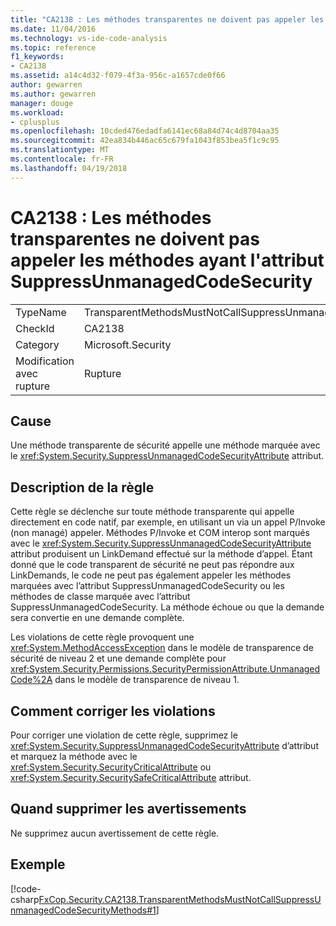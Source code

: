 ```yaml
---
title: "CA2138 : Les méthodes transparentes ne doivent pas appeler les méthodes ayant l'attribut SuppressUnmanagedCodeSecurity"
ms.date: 11/04/2016
ms.technology: vs-ide-code-analysis
ms.topic: reference
f1_keywords:
- CA2138
ms.assetid: a14c4d32-f079-4f3a-956c-a1657cde0f66
author: gewarren
ms.author: gewarren
manager: douge
ms.workload:
- cplusplus
ms.openlocfilehash: 10cded476edadfa6141ec68a84d74c4d8704aa35
ms.sourcegitcommit: 42ea834b446ac65c679fa1043f853bea5f1c9c95
ms.translationtype: MT
ms.contentlocale: fr-FR
ms.lasthandoff: 04/19/2018
---
```

# <a name="ca2138-transparent-methods-must-not-call-methods-with-the-suppressunmanagedcodesecurity-attribute"></a>CA2138 : Les méthodes transparentes ne doivent pas appeler les méthodes ayant l'attribut SuppressUnmanagedCodeSecurity
|||
|-|-|
|TypeName|TransparentMethodsMustNotCallSuppressUnmanagedCodeSecurityMethods|
|CheckId|CA2138|
|Category|Microsoft.Security|
|Modification avec rupture|Rupture|

## <a name="cause"></a>Cause
 Une méthode transparente de sécurité appelle une méthode marquée avec le <xref:System.Security.SuppressUnmanagedCodeSecurityAttribute> attribut.

## <a name="rule-description"></a>Description de la règle
 Cette règle se déclenche sur toute méthode transparente qui appelle directement en code natif, par exemple, en utilisant un via un appel P/Invoke (non managé) appeler. Méthodes P/Invoke et COM interop sont marqués avec le <xref:System.Security.SuppressUnmanagedCodeSecurityAttribute> attribut produisent un LinkDemand effectué sur la méthode d’appel. Étant donné que le code transparent de sécurité ne peut pas répondre aux LinkDemands, le code ne peut pas également appeler les méthodes marquées avec l’attribut SuppressUnmanagedCodeSecurity ou les méthodes de classe marquée avec l’attribut SuppressUnmanagedCodeSecurity. La méthode échoue ou que la demande sera convertie en une demande complète.

 Les violations de cette règle provoquent une <xref:System.MethodAccessException> dans le modèle de transparence de sécurité de niveau 2 et une demande complète pour <xref:System.Security.Permissions.SecurityPermissionAttribute.UnmanagedCode%2A> dans le modèle de transparence de niveau 1.

## <a name="how-to-fix-violations"></a>Comment corriger les violations
 Pour corriger une violation de cette règle, supprimez le <xref:System.Security.SuppressUnmanagedCodeSecurityAttribute> d’attribut et marquez la méthode avec le <xref:System.Security.SecurityCriticalAttribute> ou <xref:System.Security.SecuritySafeCriticalAttribute> attribut.

## <a name="when-to-suppress-warnings"></a>Quand supprimer les avertissements
 Ne supprimez aucun avertissement de cette règle.

## <a name="example"></a>Exemple
 [!code-csharp[FxCop.Security.CA2138.TransparentMethodsMustNotCallSuppressUnmanagedCodeSecurityMethods#1](../code-quality/codesnippet/CSharp/ca2138-transparent-methods-must-not-call-methods-with-the-suppressunmanagedcodesecurity-attribute_1.cs)]